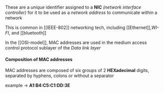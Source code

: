 These are a *unique* identifier assigned to a **NIC** *(network interface controller)* for it to be used as a *network address* to communicate within a network

This is common in [[IEEE-802]] networking tech, including [[Ethernet]],*WI-FI*, and [[bluetooth]]

In the [[OSI-model]], MAC addresses are used in the medium access control protocol sublayer of the *Data link layer*

#### Composition of MAC addresses

MAC addresses are composed of six groups of 2 **HEXadecimal** digits, separated by hyphens, colons or without a separator

example -> **A1:B4:C5:C1:DD:3E**




